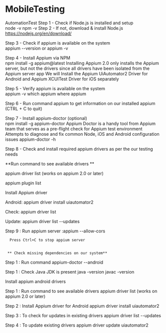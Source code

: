 # MobileTesting
AutomationTest
Step 1 - Check if Node.js is installed and setup         
         node -v         npm -v
Step 2 - If not, download & install Node.js                
https://nodejs.org/en/download/ 


Step 3 - Check if appium is available on the system         
appium --version or appium -v


Step 4 - Install Appium via NPM                                  
npm install -g appium@latest
Installing Appium 2.0 only installs the Appium server, but not the drivers since all drivers have been isolated from the Appium server app
We will Install the Appium UiAutomator2 Driver for Android and Appium XCUITest Driver for iOS separately


Step 5 - Verify appium is available on the system                
appium -v         which appium        where appium        


Step 6 - Run command appium to get information on our installed appium  (CTRL + C to quit)


Step 7 - Install appium-doctor (optional)                        
npm install -g appium-doctor
Appium Doctor is a handy tool from Appium team that serves as a pre-flight check for Appium test environment
Attempts to diagnose and fix common Node, iOS and Android configuration issues         appium-doctor -h


Step 8 - Check and install required appium drivers as per the our testing needs

**Run command to see available drivers  **              

appium driver list        (works on appium 2.0 or later)

appium plugin list


Install Appium driver                        

Android:        appium driver install uiautomator2


Check:        appium driver list

Update:        appium driver list --updates



Step 9 : Run appium server :appium --allow-cors

      Press Ctrl+C to stop appium server


     ** Check missing dependencies on our system**
Step 1 : Run command                appium-doctor --android

Step 1 : Check Java JDK is present         java -version        javac -version

Install appium android drivers

Step 1 : Run command to see available drivers                appium driver list         (works on appium 2.0 or later)

Step 2 : Install Appium driver for Android                        appium driver install uiautomator2

Step 3 : To check for updates in existing drivers        appium driver list --updates

Step 4 : To update existing drivers                                appium driver update uiautomator2


